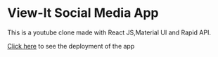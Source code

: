 
# View-It Social Media App

This is a youtube clone made with React JS,Material UI and Rapid API.







[Click here](https://viewit.netlify.app/) to see the deployment of the app
